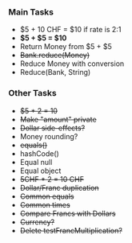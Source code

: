 ### Main Tasks

- $5 + 10 CHF = $10 if rate is 2:1
- **$5 + $5 = $10**
- Return Money from $5 + $5
- ~~Bank.reduce(Money)~~
- Reduce Money with conversion
- Reduce(Bank, String)

### Other Tasks
- ~~$5 * 2 = 10~~
- ~~Make "amount" private~~
- ~~Dollar side-effects?~~
- Money rounding?
- ~~equals()~~
- hashCode()
- Equal null
- Equal object
- ~~5CHF * 2 = 10 CHF~~
- ~~Dollar/Franc duplication~~
- ~~Common equals~~
- ~~Common times~~
- ~~Compare Francs with Dollars~~
- ~~Currency?~~
- ~~Delete testFrancMultiplication?~~